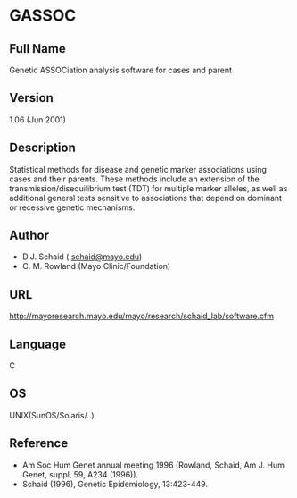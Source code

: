 # GASSOC

## Full Name
Genetic ASSOCiation analysis software for cases and parent

## Version
1.06 (Jun 2001)

## Description
Statistical methods for disease and genetic marker associations using cases and their parents. These methods include an extension of the transmission/disequilibrium test (TDT) for multiple marker alleles, as well as additional general tests sensitive to associations that depend on dominant or recessive genetic mechanisms.

## Author
* D.J. Schaid ( schaid@mayo.edu)
* C. M. Rowland (Mayo Clinic/Foundation)

## URL
http://mayoresearch.mayo.edu/mayo/research/schaid_lab/software.cfm

## Language
C

## OS
UNIX(SunOS/Solaris/..)

## Reference
* Am Soc Hum Genet annual meeting 1996 (Rowland, Schaid, Am J. Hum Genet, suppl, 59, A234 (1996)).
* Schaid (1996), Genetic Epidemiology, 13:423-449.